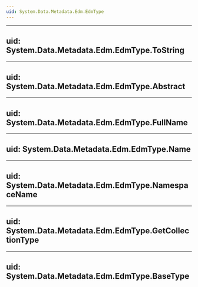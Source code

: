 ```yaml
---
uid: System.Data.Metadata.Edm.EdmType
---
```


---
uid: System.Data.Metadata.Edm.EdmType.ToString
---

---
uid: System.Data.Metadata.Edm.EdmType.Abstract
---

---
uid: System.Data.Metadata.Edm.EdmType.FullName
---

---
uid: System.Data.Metadata.Edm.EdmType.Name
---

---
uid: System.Data.Metadata.Edm.EdmType.NamespaceName
---

---
uid: System.Data.Metadata.Edm.EdmType.GetCollectionType
---

---
uid: System.Data.Metadata.Edm.EdmType.BaseType
---

